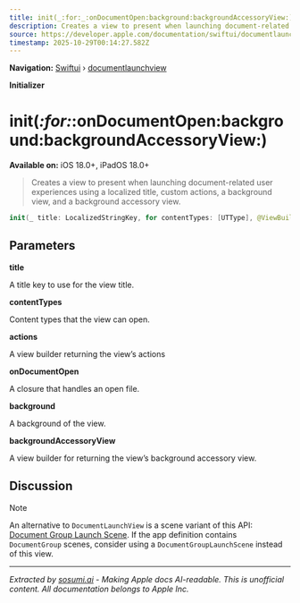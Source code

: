```yaml
---
title: init(_:for:_:onDocumentOpen:background:backgroundAccessoryView:)
description: Creates a view to present when launching document-related user experiences using a localized title, custom actions, a background view, and a background accessory view.
source: https://developer.apple.com/documentation/swiftui/documentlaunchview/init(_:for:_:ondocumentopen:background:backgroundaccessoryview:)
timestamp: 2025-10-29T00:14:27.582Z
---
```


**Navigation:** [Swiftui](/documentation/swiftui) › [documentlaunchview](/documentation/swiftui/documentlaunchview)

**Initializer**

# init(_:for:_:onDocumentOpen:background:backgroundAccessoryView:)

**Available on:** iOS 18.0+, iPadOS 18.0+

> Creates a view to present when launching document-related user experiences using a localized title, custom actions, a background view, and a background accessory view.

```swift
init(_ title: LocalizedStringKey, for contentTypes: [UTType], @ViewBuilder _ actions: () -> Actions, @ViewBuilder onDocumentOpen: @escaping (URL) -> DocumentView, @ViewBuilder background: () -> some View, @ViewBuilder backgroundAccessoryView: @escaping (DocumentLaunchGeometryProxy) -> some View)
```

## Parameters

**title**

A title key to use for the view title.



**contentTypes**

Content types that the view can open.



**actions**

A view builder returning the view’s actions



**onDocumentOpen**

A closure that handles an open file.



**background**

A background of the view.



**backgroundAccessoryView**

A view builder for returning the view’s background accessory view.



## Discussion

> [!NOTE]
> An alternative to `DocumentLaunchView` is a scene variant of this API: [Document Group Launch Scene](/documentation/swiftui/documentgrouplaunchscene). If the app definition contains `DocumentGroup` scenes, consider using a `DocumentGroupLaunchScene` instead of this view.

---

*Extracted by [sosumi.ai](https://sosumi.ai) - Making Apple docs AI-readable.*
*This is unofficial content. All documentation belongs to Apple Inc.*
